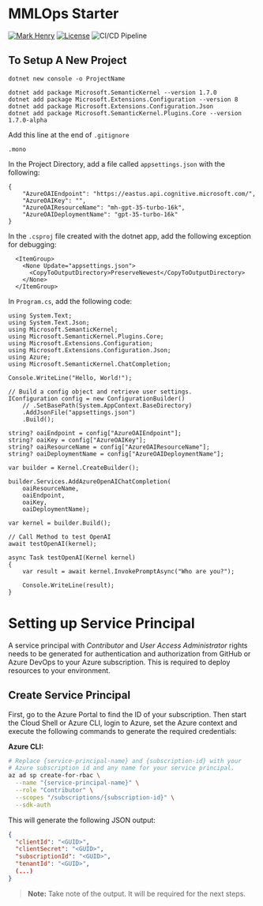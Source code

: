 # MMLOps Starter

[![Mark Henry](https://img.shields.io/static/v1?label=Author&message=Mark%20Henry&color=success)](https://www.linkedin.com/in/marknhenry/) 
[![License](https://img.shields.io/static/v1?label=License&message=MIT&color=blue)](https://www.linkedin.com/in/marknhenry/)
![CI/CD Pipeline](https://github.com/github/docs/actions/workflows/main.yml/badge.svg)

## To Setup A New Project
```
dotnet new console -o ProjectName

dotnet add package Microsoft.SemanticKernel --version 1.7.0
dotnet add package Microsoft.Extensions.Configuration --version 8
dotnet add package Microsoft.Extensions.Configuration.Json
dotnet add package Microsoft.SemanticKernel.Plugins.Core --version 1.7.0-alpha
```

Add this line at the end of ```.gitignore```
```
.mono
```

In the Project Directory, add a file called ```appsettings.json``` with the following: 

``` 
{
    "AzureOAIEndpoint": "https://eastus.api.cognitive.microsoft.com/",
    "AzureOAIKey": "",
    "AzureOAIResourceName": "mh-gpt-35-turbo-16k", 
    "AzureOAIDeploymentName": "gpt-35-turbo-16k"
}
```

In the ```.csproj``` file created with the dotnet app, add the following exception for debugging:

```
  <ItemGroup>
    <None Update="appsettings.json">
      <CopyToOutputDirectory>PreserveNewest</CopyToOutputDirectory>
    </None>
  </ItemGroup>
```

In ```Program.cs```, add the following code: 

```
using System.Text;
using System.Text.Json;
using Microsoft.SemanticKernel;
using Microsoft.SemanticKernel.Plugins.Core;
using Microsoft.Extensions.Configuration;
using Microsoft.Extensions.Configuration.Json;
using Azure;
using Microsoft.SemanticKernel.ChatCompletion;

Console.WriteLine("Hello, World!");

// Build a config object and retrieve user settings.
IConfiguration config = new ConfigurationBuilder()
    // .SetBasePath(System.AppContext.BaseDirectory)
    .AddJsonFile("appsettings.json")
    .Build();

string? oaiEndpoint = config["AzureOAIEndpoint"];
string? oaiKey = config["AzureOAIKey"];
string? oaiResourceName = config["AzureOAIResourceName"];
string? oaiDeploymentName = config["AzureOAIDeploymentName"];

var builder = Kernel.CreateBuilder();

builder.Services.AddAzureOpenAIChatCompletion(
    oaiResourceName,
    oaiEndpoint,
    oaiKey,
    oaiDeploymentName);

var kernel = builder.Build();

// Call Method to test OpenAI
await testOpenAI(kernel);

async Task testOpenAI(Kernel kernel)
{
    var result = await kernel.InvokePromptAsync("Who are you?");

    Console.WriteLine(result);
}
```

# Setting up Service Principal

A service principal with *Contributor* and *User Access Administrator* rights needs to be generated for authentication and authorization from GitHub or Azure DevOps to your Azure subscription. This is required to deploy resources to your environment.

## Create Service Principal

First, go to the Azure Portal to find the ID of your subscription. Then start the Cloud Shell or Azure CLI, login to Azure, set the Azure context and execute the following commands to generate the required credentials:

**Azure CLI:**

```sh
# Replace {service-principal-name} and {subscription-id} with your
# Azure subscription id and any name for your service principal.
az ad sp create-for-rbac \
  --name "{service-principal-name}" \
  --role "Contributor" \
  --scopes "/subscriptions/{subscription-id}" \
  --sdk-auth
```

This will generate the following JSON output:

```json
{
  "clientId": "<GUID>",
  "clientSecret": "<GUID>",
  "subscriptionId": "<GUID>",
  "tenantId": "<GUID>",
  (...)
}
```

> **Note:** Take note of the output. It will be required for the next steps.
